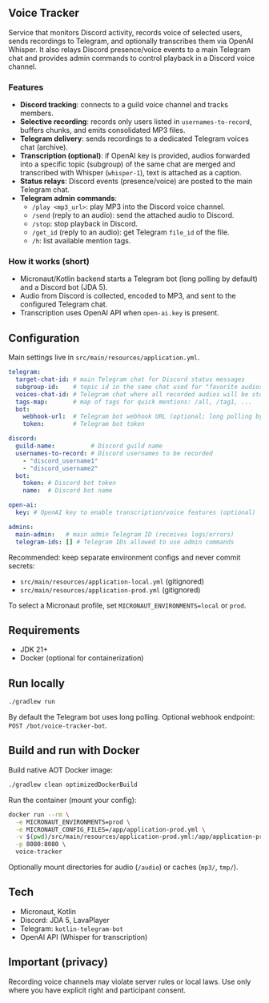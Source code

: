 ## Voice Tracker

Service that monitors Discord activity, records voice of selected users, sends recordings to Telegram, and optionally transcribes them via OpenAI Whisper. It also relays Discord presence/voice events to a main Telegram chat and provides admin commands to control playback in a Discord voice channel.

### Features
- **Discord tracking**: connects to a guild voice channel and tracks members.
- **Selective recording**: records only users listed in `usernames-to-record`, buffers chunks, and emits consolidated MP3 files.
- **Telegram delivery**: sends recordings to a dedicated Telegram voices chat (archive).
- **Transcription (optional)**: if OpenAI key is provided, audios forwarded into a specific topic (subgroup) of the same chat are merged and transcribed with Whisper (`whisper-1`), text is attached as a caption.
- **Status relays**: Discord events (presence/voice) are posted to the main Telegram chat.
- **Telegram admin commands**:
  - `/play <mp3_url>`: play MP3 into the Discord voice channel.
  - `/send` (reply to an audio): send the attached audio to Discord.
  - `/stop`: stop playback in Discord.
  - `/get_id` (reply to an audio): get Telegram `file_id` of the file.
  - `/h`: list available mention tags.

### How it works (short)
- Micronaut/Kotlin backend starts a Telegram bot (long polling by default) and a Discord bot (JDA 5).  
- Audio from Discord is collected, encoded to MP3, and sent to the configured Telegram chat.  
- Transcription uses OpenAI API when `open-ai.key` is present.

## Configuration
Main settings live in `src/main/resources/application.yml`.

```yaml
telegram:
  target-chat-id: # main Telegram chat for Discord status messages
  subgroup-id:    # topic id in the same chat used for "favorite audios" and transcription (optional)
  voices-chat-id: # Telegram chat where all recorded audios will be stored
  tags-map:       # map of tags for quick mentions: /all, /tag1, ...
  bot:
    webhook-url:  # Telegram bot webhook URL (optional; long polling by default)
    token:        # Telegram bot token

discord:
  guild-name:          # Discord guild name
  usernames-to-record: # Discord usernames to be recorded
    - "discord_username1"
    - "discord_username2"
  bot:
    token: # Discord bot token
    name:  # Discord bot name

open-ai:
  key: # OpenAI key to enable transcription/voice features (optional)

admins:
  main-admin:   # main admin Telegram ID (receives logs/errors)
  telegram-ids: [] # Telegram IDs allowed to use admin commands
```

Recommended: keep separate environment configs and never commit secrets:
- `src/main/resources/application-local.yml` (gitignored)
- `src/main/resources/application-prod.yml` (gitignored)

To select a Micronaut profile, set `MICRONAUT_ENVIRONMENTS=local` or `prod`.

## Requirements
- JDK 21+
- Docker (optional for containerization)

## Run locally
```bash
./gradlew run
```

By default the Telegram bot uses long polling. Optional webhook endpoint: `POST /bot/voice-tracker-bot`.

## Build and run with Docker
Build native AOT Docker image:
```bash
./gradlew clean optimizedDockerBuild
```

Run the container (mount your config):
```bash
docker run --rm \
  -e MICRONAUT_ENVIRONMENTS=prod \
  -e MICRONAUT_CONFIG_FILES=/app/application-prod.yml \
  -v $(pwd)/src/main/resources/application-prod.yml:/app/application-prod.yml:ro \
  -p 8080:8080 \
  voice-tracker
```

Optionally mount directories for audio (`/audio`) or caches (`mp3/`, `tmp/`).

## Tech
- Micronaut, Kotlin
- Discord: JDA 5, LavaPlayer
- Telegram: `kotlin-telegram-bot`
- OpenAI API (Whisper for transcription)

## Important (privacy)
Recording voice channels may violate server rules or local laws. Use only where you have explicit right and participant consent.